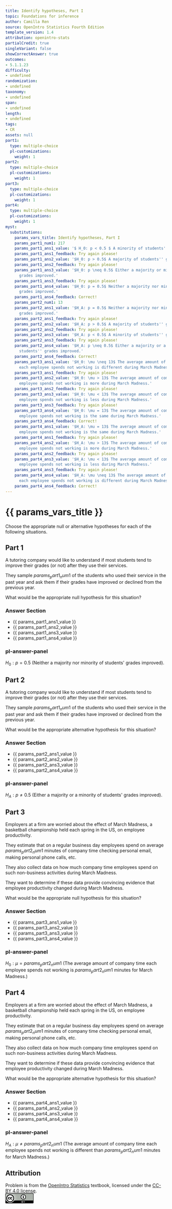 ```yaml
---
title: Identify hypotheses, Part I
topic: Foundations for inference
author: Camilla Ren
source: OpenIntro Statistics Fourth Edition
template_version: 1.4
attribution: openintro-stats
partialCredit: true
singleVariant: false
showCorrectAnswer: true
outcomes:
- 5.1.1.23
difficulty:
- undefined
randomization:
- undefined
taxonomy:
- undefined
span:
- undefined
length:
- undefined
tags:
- CR
assets: null
part1:
  type: multiple-choice
  pl-customizations:
    weight: 1
part2:
  type: multiple-choice
  pl-customizations:
    weight: 1
part3:
  type: multiple-choice
  pl-customizations:
    weight: 1
part4:
  type: multiple-choice
  pl-customizations:
    weight: 1
myst:
  substitutions:
    params_vars_title: Identify hypotheses, Part I
    params_part1_num1: 217
    params_part1_ans1_value: '$ H_0: p < 0.5 $ A minority of students'' grades improved.'
    params_part1_ans1_feedback: Try again please!
    params_part1_ans2_value: '$H_0: p > 0.5$ A majority of students'' grades improved.'
    params_part1_ans2_feedback: Try again please!
    params_part1_ans3_value: '$H_0: p \neq 0.5$ Either a majority or minority of students''
      grades improved.'
    params_part1_ans3_feedback: Try again please!
    params_part1_ans4_value: '$H_0: p = 0.5$ Neither a majority nor minority of students''
      grades improved.'
    params_part1_ans4_feedback: Correct!
    params_part2_num1: 13
    params_part2_ans1_value: '$H_A: p = 0.5$ Neither a majority nor minority of students''
      grades improved.'
    params_part2_ans1_feedback: Try again please!
    params_part2_ans2_value: '$H_A: p > 0.5$ A majority of students'' grades improved.'
    params_part2_ans2_feedback: Try again please!
    params_part2_ans3_value: '$H_A: p < 0.5$ A minority of students'' grades improved.'
    params_part2_ans3_feedback: Try again please!
    params_part2_ans4_value: '$H_A: p \neq 0.5$ Either a majority or a minority of
      students'' grades improved.'
    params_part2_ans4_feedback: Correct!
    params_part3_ans1_value: '$H_0: \mu \neq 13$ The average amount of company time
      each employee spends not working is different during March Madness.'
    params_part3_ans1_feedback: Try again please!
    params_part3_ans2_value: '$H_0: \mu > 13$ The average amount of company time each
      employee spends not working is more during March Madness.'
    params_part3_ans2_feedback: Try again please!
    params_part3_ans3_value: '$H_0: \mu < 13$ The average amount of company time each
      employee spends not working is less during March Madness.'
    params_part3_ans3_feedback: Try again please!
    params_part3_ans4_value: '$H_0: \mu = 13$ The average amount of company time each
      employee spends not working is the same during March Madness.'
    params_part3_ans4_feedback: Correct!
    params_part4_ans1_value: '$H_A: \mu = 13$ The average amount of company time each
      employee spends not working is the same during March Madness.'
    params_part4_ans1_feedback: Try again please!
    params_part4_ans2_value: '$H_A: \mu > 13$ The average amount of company time each
      employee spends not working is more during March Madness.'
    params_part4_ans2_feedback: Try again please!
    params_part4_ans3_value: '$H_A: \mu < 13$ The average amount of company time each
      employee spends not working is less during March Madness.'
    params_part4_ans3_feedback: Try again please!
    params_part4_ans4_value: '$H_A: \mu \neq 13$ The average amount of company time
      each employee spends not working is different during March Madness.'
    params_part4_ans4_feedback: Correct!
---
```

# {{ params_vars_title }}
Choose the appropriate null or alternative hypotheses for each of the following situations.

## Part 1

A tutoring company would like to understand if most students tend to improve their grades (or not) after they use their services.

They sample ${{ params_part1_num1 }}$ of the students who used their service in the past year and ask them if their grades have improved or declined from the previous year.

What would be the appropriate null hypothesis for this situation?

### Answer Section

- {{ params_part1_ans1_value }}
- {{ params_part1_ans2_value }}
- {{ params_part1_ans3_value }}
- {{ params_part1_ans4_value }}

### pl-answer-panel

$H_0: p = 0.5$ (Neither a majority nor minority of students' grades improved).

## Part 2

A tutoring company would like to understand if most students tend to improve their grades (or not) after they use their services.

They sample ${{ params_part1_num1 }}$ of the students who used their service in the past year and ask them if their grades have improved or declined from the previous year.

What would be the appropriate alternative hypothesis for this situation?

### Answer Section

- {{ params_part2_ans1_value }}
- {{ params_part2_ans2_value }}
- {{ params_part2_ans3_value }}
- {{ params_part2_ans4_value }}

### pl-answer-panel

$H_A: p \neq 0.5$ (Either a majority or a minority of students' grades improved).

## Part 3

Employers at a firm are worried about the effect of March Madness, a basketball championship held each spring in the US, on employee productivity.

They estimate that on a regular business day employees spend on average ${{ params_part2_num1 }}$ minutes of company time checking personal email, making personal phone calls, etc.

They also collect data on how much company time employees spend on such non-business activities during March Madness.

They want to determine if these data provide convincing evidence that employee productivity changed during March Madness.

What would be the appropriate null hypothesis for this situation?

### Answer Section

- {{ params_part3_ans1_value }}
- {{ params_part3_ans2_value }}
- {{ params_part3_ans3_value }}
- {{ params_part3_ans4_value }}

### pl-answer-panel

$H_0: \mu = {{ params_part2_num1 }}$ (The average amount of company time each employee spends not working is ${{ params_part2_num1 }}$ minutes for March Madness.)

## Part 4

Employers at a firm are worried about the effect of March Madness, a basketball championship held each spring in the US, on employee productivity.

They estimate that on a regular business day employees spend on average ${{ params_part2_num1 }}$ minutes of company time checking personal email, making personal phone calls, etc.

They also collect data on how much company time employees spend on such non-business activities during March Madness.

They want to determine if these data provide convincing evidence that employee productivity changed during March Madness.

What would be the appropriate alternative hypothesis for this situation?

### Answer Section

- {{ params_part4_ans1_value }}
- {{ params_part4_ans2_value }}
- {{ params_part4_ans3_value }}
- {{ params_part4_ans4_value }}

### pl-answer-panel

$H_A: \mu \neq {{ params_part2_num1 }}$ (The average amount of company time each employee spends not working is different than ${{ params_part2_num1 }}$ minutes for March Madness.)

## Attribution

Problem is from the [OpenIntro Statistics](https://openintro.org/book/os/) textbook, licensed under the [CC-BY 4.0 license](https://creativecommons.org/licenses/by/4.0/).<br>![Image representing the Creative Commons 4.0 BY license.](https://raw.githubusercontent.com/firasm/bits/master/by.png)